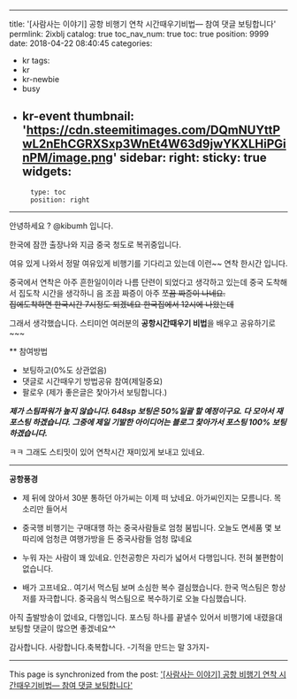 
---
title: '[사람사는 이야기] 공항 비행기 연착 시간때우기비법— 참여 댓글 보팅합니다'
permlink: 2ixblj
catalog: true
toc_nav_num: true
toc: true
position: 9999
date: 2018-04-22 08:40:45
categories:
- kr
tags:
- kr
- kr-newbie
- busy
- kr-event
thumbnail: 'https://cdn.steemitimages.com/DQmNUYttPwL2nEhCGRXSxp3WnEt4W63d9jwYKXLHiPGinPM/image.png'
sidebar:
    right:
        sticky: true
widgets:
    -
        type: toc
        position: right
---


안녕하세요 ?  @kibumh 입니다.

한국에 잠깐 출장나와 지금 중국 청도로
복귀중입니다.

여유 있게 나와서 정말 여유있게 비행기를 기다리고
있는데 이런~~ 연착 한시간 입니다.

중국에서 연착은 아주 흔한일이이라 나름 단련이
되었다고 생각하고 있는데 중국 도착해서 집도착
시간을 생각하니 음 조끔 짜증이 아주 쪼~~끔 짜증이
나네요.  
집에도착하면 한국시간 7시정도 되겠네요
한국집에서 12시에 나왔는데~~

그래서 생각했습니다.
스티미언 여러분의
**공항시간때우기 비법**을 배우고
공유하기로~~~

** 참여방법
  - 보팅하고(0%도  상관없음)
  - 댓글로 시간때우기 방법공유 참여(제일중요)
   - 팔로우 (제가 좋은글은 찿아가서 보팅합니다.)
   
***제가 스팀파워가 높지 않습니다.   648sp
      보팅은 50%일괄 할 예정이구요. 다 모아서
     재포스팅 하겠습니다. 그중에 제일 기발한
     아이디어는 블로그 찿아가서 포스팅 100% 보팅
     하겠습니다.***

ㅋㅋ  그래도 스티밋이 있어 연착시간 재미있게 보내고
있네요.

------

**공항풍경**

-  제 뒤에 앉아서 30분 통하던 아가씨는 이제 떠 났네요.
    아가씨인지는 모름니다. 목소리만 들어서

- 중국행 비행기는 구매대행 하는 중국사람들로 엄청 붐빕니다.
  오늘도 면세품 몇 보따리에 엄청큰 여행가방을 든 중국사람들
  엄청 많네요

- 누워 자는 사람이 꽤 있네요. 인천공항은 자리가 넓어서 다행입니다.
   전혀 불편함이 없습니다.

- 배가 고프네요.. 여기서 먹스팀 보며 소심한 복수 결심했습니다.
  한국 먹스팀은 항상 저를 자극합니다.
   중국음식 먹스팀으로 복수하기로 오늘 다심했습니다.

아직 출발방송이 없네요, 다행입니다. 포스팅 하나를 끝낼수 있어서
비행기에 내렸을대 보팅할 댓글이 많으면 좋겠네요^^

감사합니다. 사랑합니다.축복합니다.
-기적을 만드는 말 3가지-

- - -

This page is synchronized from the post: ['[사람사는 이야기] 공항 비행기 연착 시간때우기비법— 참여 댓글 보팅합니다'](https://steemit.com/@kibumh/2ixblj)
